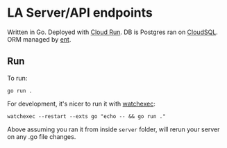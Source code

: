 # LA Server/API endpoints

Written in Go. Deployed with [Cloud Run](https://cloud.google.com/run). DB is Postgres ran on [CloudSQL](https://cloud.google.com/sql). ORM managed by [ent](https://entgo.io/).

## Run

To run:

`go run .`

For development, it's nicer to run it with [watchexec](https://github.com/watchexec/watchexec):

`watchexec --restart --exts go "echo -- && go run ."`

Above assuming you ran it from inside `server` folder, will rerun your server on any .go file changes.

<!-- ## Deploying -->
<!-- Can follow [these instructions](https://cloud.google.com/appengine/docs/standard/go/building-app) if you want to deploy it like us. It shows how to login to GCP with `gcloud` tool, then deploy with `gcloud app deploy`. Can also deploy this go server code anywhere else you like. -->
